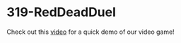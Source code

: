 # 319-RedDeadDuel

Check out this [video](https://drive.google.com/file/d/1__G6pozUmpSIX040PF2BpY4cgAOWw8XX/view?usp=sharing) for a quick demo of our video game!
